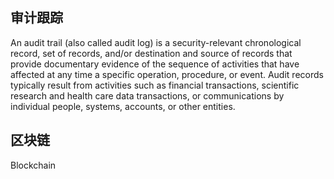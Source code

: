 ## 审计跟踪

An audit trail (also called audit log) is a security-relevant chronological record, set of records, and/or destination and source of records that provide documentary evidence of the sequence of activities that have affected at any time a specific operation, procedure, or event. Audit records typically result from activities such as financial transactions, scientific research and health care data transactions, or communications by individual people, systems, accounts, or other entities.

## 区块链

Blockchain